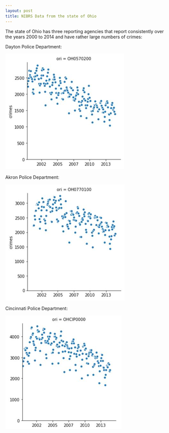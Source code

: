 ```yaml
---
layout: post
title: NIBRS Data from the state of Ohio
---
```




The state of Ohio has three reporting agencies that report consistently over the years 2000 to 2014 and have rather large numbers of crimes:

Dayton Police Department:

![Dayton](/images/dayton.jpg "Dayton")

Akron Police Department:

![Akron](/images/akron.jpg "Akron")

Cincinnati Police Department:

![Cincinnati](/images/cincinnati.jpg "Cincinnati")
